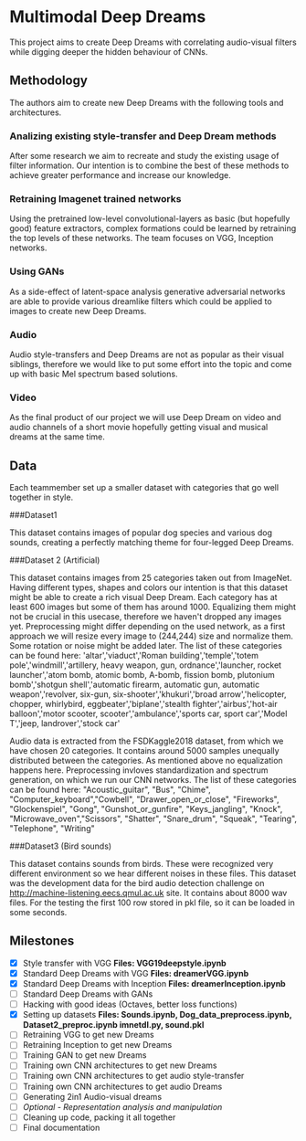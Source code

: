 # Multimodal Deep Dreams

This project aims to create Deep Dreams with correlating audio-visual filters while digging deeper the hidden behaviour of CNNs.

## Methodology

The authors aim to create new Deep Dreams with the following tools and architectures.

### Analizing existing style-transfer and Deep Dream methods

After some research we aim to recreate and study the existing usage of filter information. Our intention is to combine the best
of these methods to achieve greater performance and increase our knowledge.

### Retraining Imagenet trained networks

Using the pretrained low-level convolutional-layers as basic (but hopefully good) feature extractors, complex formations could be
learned by retraining the top levels of these networks. The team focuses on VGG, Inception networks.

### Using GANs

As a side-effect of latent-space analysis generative adversarial networks are able to provide various dreamlike filters which
could be applied to images to create new Deep Dreams.

### Audio

Audio style-transfers and Deep Dreams are not as popular as their visual siblings, therefore we would like to put some effort
into the topic and come up with basic Mel spectrum based solutions.

### Video

As the final product of our project we will use Deep Dream on video and audio channels of a short movie hopefully getting
visual and musical dreams at the same time.

## Data

Each teammember set up a smaller dataset with categories that go well together in style.

###Dataset1

This dataset contains images of popular dog species and various dog sounds, creating a perfectly matching theme for four-legged Deep Dreams.

###Dataset 2 (Artificial)

This dataset contains images from 25 categories taken out from ImageNet. Having different types, shapes and colors our intention is that this dataset might be able to create a rich visual Deep Dream. 
Each category has at least 600 images but some of them has around 1000. Equalizing them might not be crucial in this usecase, therefore we haven't dropped any images yet. Preprocessing might differ depending on the used network, as a first approach we will resize every image to (244,244) size and normalize them. Some rotation or noise might be added later.
The list of these categories can be found here:
'altar','viaduct','Roman building','temple','totem pole','windmill','artillery, heavy weapon, gun, ordnance','launcher, rocket launcher','atom bomb, atomic bomb, A-bomb, fission bomb, plutonium bomb','shotgun shell','automatic firearm, automatic gun, automatic weapon','revolver, six-gun, six-shooter','khukuri','broad arrow','helicopter, chopper, whirlybird, eggbeater','biplane','stealth fighter','airbus','hot-air balloon','motor scooter, scooter','ambulance','sports car, sport car','Model T','jeep, landrover','stock car'

Audio data is extracted from the FSDKaggle2018 dataset, from which we have chosen 20 categories. It contains around 5000 samples unequally distributed between the categories. As mentioned above no equalization happens here. Preprocessing invloves standardization and spectrum generation, on which we run our CNN networks.
The list of these categories can be found here:
"Acoustic_guitar", "Bus", "Chime", "Computer_keyboard","Cowbell", "Drawer_open_or_close", "Fireworks", "Glockenspiel", "Gong", "Gunshot_or_gunfire", "Keys_jangling", "Knock", "Microwave_oven","Scissors", "Shatter", "Snare_drum", "Squeak", "Tearing", "Telephone", "Writing"


###Dataset3 (Bird sounds)

This dataset contains sounds from birds. These were recognized very different environment so we hear different noises in these files. This dataset was the development data for the bird audio detection challenge on http://machine-listening.eecs.qmul.ac.uk site. It contains about 8000 wav files. For the testing the first 100 row stored in pkl file, so it can be loaded in some seconds.


## Milestones

- [x] Style transfer with VGG    **Files: VGG19deepstyle.ipynb**
- [x] Standard Deep Dreams with VGG  **Files: dreamerVGG.ipynb**
- [x] Standard Deep Dreams with Inception   **Files: dreamerInception.ipynb**
- [ ] Standard Deep Dreams with GANs
- [ ] Hacking with good ideas (Octaves, better loss functions)
- [x] Setting up datasets   **Files: Sounds.ipynb, Dog_data_preprocess.ipynb, Dataset2_preproc.ipynb imnetdl.py, sound.pkl**
- [ ] Retraining VGG to get new Dreams
- [ ] Retraining Inception to get new Dreams
- [ ] Training GAN to get new Dreams
- [ ] Training own CNN architectures to get new Dreams
- [ ] Training own CNN architectures to get audio style-transfer
- [ ] Training own CNN architectures to get audio Dreams
- [ ] Generating 2in1 Audio-visual dreams
- [ ] *Optional - Representation analysis and manipulation*
- [ ] Cleaning up code, packing it all together
- [ ] Final documentation

<!--
## Authors
* **Name1** - *Worked on.....* - [gitname](https://github.com/gitname)
* **Name2** - *Worked on.....* - [gitname](https://github.com/gitname)
* **Name3** - *Worked on.....* - [gitname](https://github.com/gitname)
!-->
